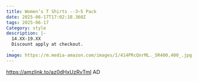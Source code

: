 ```yaml
---
title: Women’s T Shirts --3~5 Pack
date: 2025-06-17T17:02:18.360Z
tags: 2025-06-17
Category: style
description: |-
  14.XX-19.XX
  Discount apply at checkout.
  .
image: https://m.media-amazon.com/images/I/414PRcQnrML._SR400,400_.jpg
---
```

https://amzlink.to/az0dHxUzRvTml  AD